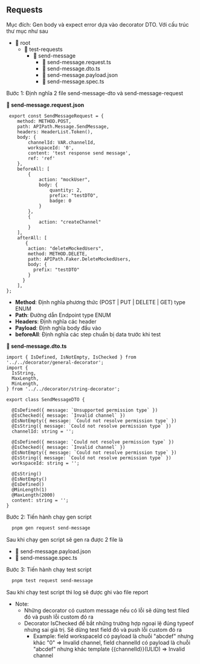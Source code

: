## Requests
Mục đích: Gen body và expect error dựa vào decorator DTO. Với cấu trúc thư mục như sau

- 📂 root
  - 📂 test-requests
    - 📂 send-message
      - 📄 send-message.request.ts
      - 📄 send-message.dto.ts
      - 📄 send-message.payload.json
      - 📄 send-message.spec.ts

Bước 1: Định nghĩa 2 file send-message-dto và send-message-request

**📄 send-message.request.json**
``` 
 export const SendMessageRequest = {
    method: METHOD.POST,
    path: APIPath.Message.SendMessage,
    headers: HeaderList.Token(),
    body: {
        channelId: VAR.channelId,
        workspaceId: '0',
        content: 'test response send message',
        ref: 'ref'
    },
    beforeAll: [
        {
            action: "mockUser",
            body: {
                quantity: 2,
                prefix: "testDTO",
                badge: 0
            }
        },
        {
            action: "createChannel"
        }
    ],
    afterAll: [
       {
        action: "deleteMockedUsers",
        method: METHOD.DELETE,
        path: APIPath.Faker.DeleteMockedUsers,
        body: {
          prefix: "testDTO"
        }
      }
    ],
};
```

+ **Method**: Định nghĩa phương thức (POST | PUT | DELETE | GET) type ENUM
+ **Path**: Đường dẫn Endpoint type ENUM
+ **Headers**: Định nghĩa các header
+ **Payload**: Định nghĩa body đầu vào
+ **beforeAll**: Định nghĩa các step chuẩn bị data trước khi test

**📄 send-message.dto.ts**
``` 
import { IsDefined, IsNotEmpty, IsChecked } from '../../decorator/general-decorator';
import {
  IsString,
  MaxLength,
  MinLength,
} from '../../decorator/string-decorator';

export class SendMessageDTO {

  @IsDefined({ message: `Unsupported permission type` })
  @IsChecked({ message: `Invalid channel` })
  @IsNotEmpty({ message: `Could not resolve permission type` })
  @IsString({ message: `Could not resolve permission type` })
  channelId: string = '';

  @IsDefined({ message: `Could not resolve permission type` })
  @IsChecked({ message: `Invalid channel` })
  @IsNotEmpty({ message: `Could not resolve permission type` })
  @IsString({ message: `Could not resolve permission type` })
  workspaceId: string = '';

  @IsString()
  @IsNotEmpty()
  @IsDefined()
  @MinLength(1)
  @MaxLength(2000)
  content: string = '';
}
```

Bước 2: Tiến hành chạy gen script

```bash
  pnpm gen request send-message
```
  Sau khi chạy gen script sẽ gen ra được 2 file là 
  - 📄 send-message.payload.json
  - 📄 send-message.spec.ts

Bước 3: Tiến hành chạy test script

```bash
  pnpm test request send-message
```
  Sau khi chạy test script thì log sẽ được ghi vào file report 


- Note:
  + Những decorator có custom message nếu có lỗi sẽ dừng test filed đó và push lỗi custom đó ra 
  + Decorator IsChecked để bắt những trường hợp ngoại lệ đúng typeof nhưng sai giá trị. Sẽ dừng test field đó và push lỗi custom đó ra
    + Example: field workspaceId có payload là chuỗi "abcdef" nhưng khác "0" => Invalid channel, field channelId có payload là chuỗi "abcdef" nhưng khác template {{channelId}}(ULID) => Invalid channel


